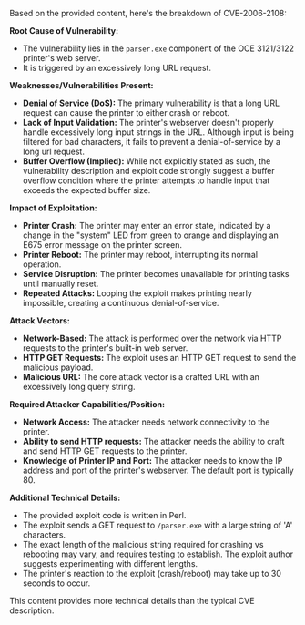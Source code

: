 Based on the provided content, here's the breakdown of CVE-2006-2108:

**Root Cause of Vulnerability:**
- The vulnerability lies in the `parser.exe` component of the OCE 3121/3122 printer's web server.
- It is triggered by an excessively long URL request.

**Weaknesses/Vulnerabilities Present:**
- **Denial of Service (DoS):** The primary vulnerability is that a long URL request can cause the printer to either crash or reboot.
- **Lack of Input Validation:** The printer's webserver doesn't properly handle excessively long input strings in the URL. Although input is being filtered for bad characters, it fails to prevent a denial-of-service by a long url request.
- **Buffer Overflow (Implied):** While not explicitly stated as such, the vulnerability description and exploit code strongly suggest a buffer overflow condition where the printer attempts to handle input that exceeds the expected buffer size.

**Impact of Exploitation:**
- **Printer Crash:** The printer may enter an error state, indicated by a change in the "system" LED from green to orange and displaying an E675 error message on the printer screen.
- **Printer Reboot:** The printer may reboot, interrupting its normal operation.
- **Service Disruption:**  The printer becomes unavailable for printing tasks until manually reset.
- **Repeated Attacks:** Looping the exploit makes printing nearly impossible, creating a continuous denial-of-service.

**Attack Vectors:**
- **Network-Based:** The attack is performed over the network via HTTP requests to the printer's built-in web server.
- **HTTP GET Requests:** The exploit uses an HTTP GET request to send the malicious payload.
- **Malicious URL:** The core attack vector is a crafted URL with an excessively long query string.

**Required Attacker Capabilities/Position:**
- **Network Access:** The attacker needs network connectivity to the printer.
- **Ability to send HTTP requests:** The attacker needs the ability to craft and send HTTP GET requests to the printer.
- **Knowledge of Printer IP and Port:** The attacker needs to know the IP address and port of the printer's webserver. The default port is typically 80.

**Additional Technical Details:**
- The provided exploit code is written in Perl.
- The exploit sends a GET request to `/parser.exe` with a large string of 'A' characters.
- The exact length of the malicious string required for crashing vs rebooting may vary, and requires testing to establish. The exploit author suggests experimenting with different lengths.
- The printer's reaction to the exploit (crash/reboot) may take up to 30 seconds to occur.

This content provides more technical details than the typical CVE description.